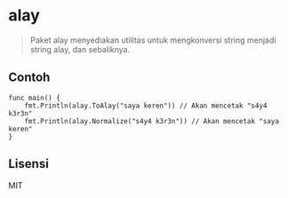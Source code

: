 alay
====

> Paket alay menyediakan utilitas untuk mengkonversi string menjadi string alay, dan sebaliknya.

## Contoh

```
func main() {
	fmt.Println(alay.ToAlay("saya keren")) // Akan mencetak "s4y4 k3r3n"
	fmt.Println(alay.Normalize("s4y4 k3r3n")) // Akan mencetak "saya keren"
}
```

## Lisensi

MIT

